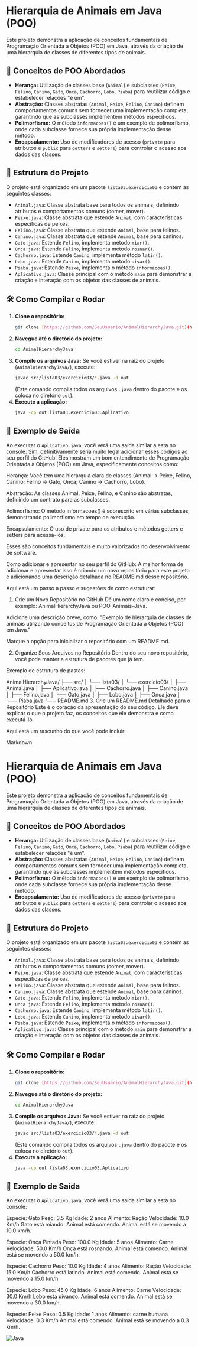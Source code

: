 # Hierarquia de Animais em Java (POO)

Este projeto demonstra a aplicação de conceitos fundamentais de Programação Orientada a Objetos (POO) em Java, através da criação de uma hierarquia de classes de diferentes tipos de animais.

## 🚀 Conceitos de POO Abordados

* **Herança:** Utilização de classes base (`Animal`) e subclasses (`Peixe`, `Felino`, `Canino`, `Gato`, `Onca`, `Cachorro`, `Lobo`, `Piaba`) para reutilizar código e estabelecer relações "é um".
* **Abstração:** Classes abstratas (`Animal`, `Peixe`, `Felino`, `Canino`) definem comportamentos comuns sem fornecer uma implementação completa, garantindo que as subclasses implementem métodos específicos.
* **Polimorfismo:** O método `informacoes()` é um exemplo de polimorfismo, onde cada subclasse fornece sua própria implementação desse método.
* **Encapsulamento:** Uso de modificadores de acesso (`private` para atributos e `public` para `getters` e `setters`) para controlar o acesso aos dados das classes.

## 📂 Estrutura do Projeto

O projeto está organizado em um pacote `lista03.exercicio03` e contém as seguintes classes:

* `Animal.java`: Classe abstrata base para todos os animais, definindo atributos e comportamentos comuns (comer, mover).
* `Peixe.java`: Classe abstrata que estende `Animal`, com características específicas de peixes.
* `Felino.java`: Classe abstrata que estende `Animal`, base para felinos.
* `Canino.java`: Classe abstrata que estende `Animal`, base para caninos.
* `Gato.java`: Estende `Felino`, implementa método `miar()`.
* `Onca.java`: Estende `Felino`, implementa método `rosnar()`.
* `Cachorro.java`: Estende `Canino`, implementa método `latir()`.
* `Lobo.java`: Estende `Canino`, implementa método `uivar()`.
* `Piaba.java`: Estende `Peixe`, implementa o método `informacoes()`.
* `Aplicativo.java`: Classe principal com o método `main` para demonstrar a criação e interação com os objetos das classes de animais.

## 🛠️ Como Compilar e Rodar

1.  **Clone o repositório:**
    ```bash
    git clone [https://github.com/SeuUsuario/AnimalHierarchyJava.git](https://github.com/SeuUsuario/AnimalHierarchyJava.git)
    ```
2.  **Navegue até o diretório do projeto:**
    ```bash
    cd AnimalHierarchyJava
    ```
3.  **Compile os arquivos Java:**
    Se você estiver na raiz do projeto (`AnimalHierarchyJava/`), execute:
    ```bash
    javac src/lista03/exercicio03/*.java -d out
    ```
    (Este comando compila todos os arquivos `.java` dentro do pacote e os coloca no diretório `out`).
4.  **Execute a aplicação:**
    ```bash
    java -cp out lista03.exercicio03.Aplicativo
    ```

## 📄 Exemplo de Saída

Ao executar o `Aplicativo.java`, você verá uma saída similar a esta no console:
Sim, definitivamente seria muito legal adicionar esses códigos ao seu perfil do GitHub! Eles mostram um bom entendimento de Programação Orientada a Objetos (POO) em Java, especificamente conceitos como:

Herança: Você tem uma hierarquia clara de classes (Animal -> Peixe, Felino, Canino; Felino -> Gato, Onca; Canino -> Cachorro, Lobo).

Abstração: As classes Animal, Peixe, Felino, e Canino são abstratas, definindo um contrato para as subclasses.

Polimorfismo: O método informacoes() é sobrescrito em várias subclasses, demonstrando polimorfismo em tempo de execução.

Encapsulamento: O uso de private para os atributos e métodos getters e setters para acessá-los.

Esses são conceitos fundamentais e muito valorizados no desenvolvimento de software.

Como adicionar e apresentar no seu perfil do GitHub:
A melhor forma de adicionar e apresentar isso é criando um novo repositório para este projeto e adicionando uma descrição detalhada no README.md desse repositório.

Aqui está um passo a passo e sugestões de como estruturar:

1. Crie um Novo Repositório no GitHub
Dê um nome claro e conciso, por exemplo: AnimalHierarchyJava ou POO-Animais-Java.

Adicione uma descrição breve, como: "Exemplo de hierarquia de classes de animais utilizando conceitos de Programação Orientada a Objetos (POO) em Java."

Marque a opção para inicializar o repositório com um README.md.

2. Organize Seus Arquivos no Repositório
Dentro do seu novo repositório, você pode manter a estrutura de pacotes que já tem.

Exemplo de estrutura de pastas:

AnimalHierarchyJava/
├── src/
│   └── lista03/
│       └── exercicio03/
│           ├── Animal.java
│           ├── Aplicativo.java
│           ├── Cachorro.java
│           ├── Canino.java
│           ├── Felino.java
│           ├── Gato.java
│           ├── Lobo.java
│           ├── Onca.java
│           └── Piaba.java
└── README.md
3. Crie um README.md Detalhado para o Repositório
Este é o coração da apresentação do seu código. Ele deve explicar o que o projeto faz, os conceitos que ele demonstra e como executá-lo.

Aqui está um rascunho do que você pode incluir:

Markdown

# Hierarquia de Animais em Java (POO)

Este projeto demonstra a aplicação de conceitos fundamentais de Programação Orientada a Objetos (POO) em Java, através da criação de uma hierarquia de classes de diferentes tipos de animais.

## 🚀 Conceitos de POO Abordados

* **Herança:** Utilização de classes base (`Animal`) e subclasses (`Peixe`, `Felino`, `Canino`, `Gato`, `Onca`, `Cachorro`, `Lobo`, `Piaba`) para reutilizar código e estabelecer relações "é um".
* **Abstração:** Classes abstratas (`Animal`, `Peixe`, `Felino`, `Canino`) definem comportamentos comuns sem fornecer uma implementação completa, garantindo que as subclasses implementem métodos específicos.
* **Polimorfismo:** O método `informacoes()` é um exemplo de polimorfismo, onde cada subclasse fornece sua própria implementação desse método.
* **Encapsulamento:** Uso de modificadores de acesso (`private` para atributos e `public` para `getters` e `setters`) para controlar o acesso aos dados das classes.

## 📂 Estrutura do Projeto

O projeto está organizado em um pacote `lista03.exercicio03` e contém as seguintes classes:

* `Animal.java`: Classe abstrata base para todos os animais, definindo atributos e comportamentos comuns (comer, mover).
* `Peixe.java`: Classe abstrata que estende `Animal`, com características específicas de peixes.
* `Felino.java`: Classe abstrata que estende `Animal`, base para felinos.
* `Canino.java`: Classe abstrata que estende `Animal`, base para caninos.
* `Gato.java`: Estende `Felino`, implementa método `miar()`.
* `Onca.java`: Estende `Felino`, implementa método `rosnar()`.
* `Cachorro.java`: Estende `Canino`, implementa método `latir()`.
* `Lobo.java`: Estende `Canino`, implementa método `uivar()`.
* `Piaba.java`: Estende `Peixe`, implementa o método `informacoes()`.
* `Aplicativo.java`: Classe principal com o método `main` para demonstrar a criação e interação com os objetos das classes de animais.

## 🛠️ Como Compilar e Rodar

1.  **Clone o repositório:**
    ```bash
    git clone [https://github.com/SeuUsuario/AnimalHierarchyJava.git](https://github.com/SeuUsuario/AnimalHierarchyJava.git)
    ```
2.  **Navegue até o diretório do projeto:**
    ```bash
    cd AnimalHierarchyJava
    ```
3.  **Compile os arquivos Java:**
    Se você estiver na raiz do projeto (`AnimalHierarchyJava/`), execute:
    ```bash
    javac src/lista03/exercicio03/*.java -d out
    ```
    (Este comando compila todos os arquivos `.java` dentro do pacote e os coloca no diretório `out`).
4.  **Execute a aplicação:**
    ```bash
    java -cp out lista03.exercicio03.Aplicativo
    ```

## 📄 Exemplo de Saída

Ao executar o `Aplicativo.java`, você verá uma saída similar a esta no console:

Especie: Gato
Peso: 3.5 Kg
Idade: 2 anos
Alimento: Ração
Velocidade: 10.0 Km/h
Gato está miando.
Animal está comendo.
Animal está se movendo a 10.0 km/h.

Especie: Onça Pintada
Peso: 100.0 Kg
Idade: 5 anos
Alimento: Carne
Velocidade: 50.0 Km/h
Onça está rosnando.
Animal está comendo.
Animal está se movendo a 50.0 km/h.

Especie: Cachorro
Peso: 10.0 Kg
Idade: 4 anos
Alimento: Ração
Velocidade: 15.0 Km/h
Cachorro está latindo.
Animal está comendo.
Animal está se movendo a 15.0 km/h.

Especie: Lobo
Peso: 45.0 Kg
Idade: 6 anos
Alimento: Carne
Velocidade: 30.0 Km/h
Lobo está uivando.
Animal está comendo.
Animal está se movendo a 30.0 km/h.

Especie: Peixe
Peso: 0.5 Kg
Idade: 1 anos
Alimento: carne humana
Velocidade: 0.3 Km/h
Animal está comendo.
Animal está se movendo a 0.3 km/h.

![Java](https://img.shields.io/badge/Java-007396?style=for-the-badge&logo=java&logoColor=white)
